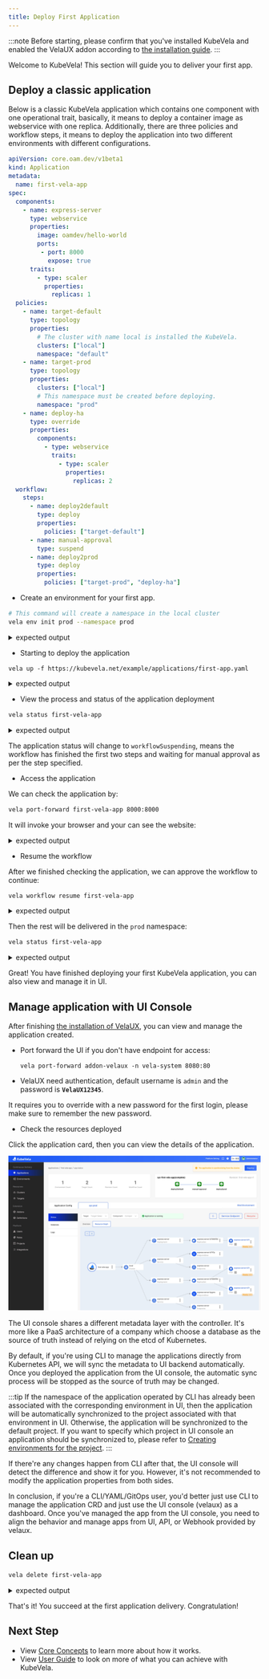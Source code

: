 ```yaml
---
title: Deploy First Application
---
```


:::note
Before starting, please confirm that you've installed KubeVela and enabled the VelaUX addon according to [the installation guide](./install.mdx).
:::

Welcome to KubeVela! This section will guide you to deliver your first app.

## Deploy a classic application

Below is a classic KubeVela application which contains one component with one operational trait, basically, it means to deploy a container image as webservice with one replica. Additionally, there are three policies and workflow steps, it means to deploy the application into two different environments with different configurations.

```yaml
apiVersion: core.oam.dev/v1beta1
kind: Application
metadata:
  name: first-vela-app
spec:
  components:
    - name: express-server
      type: webservice
      properties:
        image: oamdev/hello-world
        ports:
         - port: 8000
           expose: true
      traits:
        - type: scaler
          properties:
            replicas: 1
  policies:
    - name: target-default
      type: topology
      properties:
        # The cluster with name local is installed the KubeVela.
        clusters: ["local"]
        namespace: "default"
    - name: target-prod
      type: topology
      properties:
        clusters: ["local"]
        # This namespace must be created before deploying.
        namespace: "prod"
    - name: deploy-ha
      type: override
      properties:
        components:
          - type: webservice
            traits:
              - type: scaler
                properties:
                  replicas: 2
  workflow:
    steps:
      - name: deploy2default
        type: deploy
        properties:
          policies: ["target-default"]
      - name: manual-approval
        type: suspend
      - name: deploy2prod
        type: deploy
        properties:
          policies: ["target-prod", "deploy-ha"]
```

* Create an environment for your first app.

```bash
# This command will create a namespace in the local cluster
vela env init prod --namespace prod
```

<details>
<summary>expected output</summary>

```console
environment prod with namespace prod created
```
</details>

* Starting to deploy the application

```
vela up -f https://kubevela.net/example/applications/first-app.yaml
```

<details>
<summary>expected output</summary>

```console
Applying an application in vela K8s object format...
I0516 15:45:18.123356   27156 apply.go:107] "creating object" name="first-vela-app" resource="core.oam.dev/v1beta1, Kind=Application"
✅ App has been deployed 🚀🚀🚀
    Port forward: vela port-forward first-vela-app
             SSH: vela exec first-vela-app
         Logging: vela logs first-vela-app
      App status: vela status first-vela-app
        Endpoint: vela status first-vela-app --endpoint
Application prod/first-vela-app applied.
```
</details>

* View the process and status of the application deployment

```bash
vela status first-vela-app
```

<details>
<summary>expected output</summary>

```console
About:

  Name:      	first-vela-app
  Namespace: 	prod
  Created at:	2022-05-16 15:45:18 +0800 CST
  Status:    	workflowSuspending

Workflow:

  ...

Services:

  - Name: express-server
    Cluster: local  Namespace: default
    Type: webservice
    Healthy Ready:1/1
    Traits:
      ✅ scaler
```
</details>

The application status will change to `workflowSuspending`, means the workflow has finished the first two steps and waiting for manual approval as per the step specified.

* Access the application

We can check the application by:

```bash
vela port-forward first-vela-app 8000:8000
```

It will invoke your browser and your can see the website:

<details>
<summary>expected output</summary>

```
<xmp>
Hello KubeVela! Make shipping applications more enjoyable. 

...snip...
```
</details>

* Resume the workflow

After we finished checking the application, we can approve the workflow to continue:

```bash
vela workflow resume first-vela-app
```

<details>
<summary>expected output</summary>

```console
Successfully resume workflow: first-vela-app
```
</details>

Then the rest will be delivered in the `prod` namespace:

```bash
vela status first-vela-app
```

<details>
<summary>expected output</summary>

```console
About:

  Name:      	first-vela-app
  Namespace: 	prod
  Created at:	2022-05-16 15:45:18 +0800 CST
  Status:    	running

Workflow:

  ...snipt...

Services:

  - Name: express-server
    Cluster: local  Namespace: prod
    Type: webservice
    Healthy Ready:2/2
    Traits:
      ✅ scaler
  - Name: express-server
    Cluster: local  Namespace: default
    Type: webservice
    Healthy Ready:1/1
    Traits:
      ✅ scaler
```
</details>

Great! You have finished deploying your first KubeVela application, you can also view and manage it in UI.

## Manage application with UI Console

After finishing [the installation of VelaUX](./install.mdx#2-install-velaux), you can view and manage the application created.

* Port forward the UI if you don't have endpoint for access:
  ```
  vela port-forward addon-velaux -n vela-system 8080:80
  ```

* VelaUX need authentication, default username is `admin` and the password is **`VelaUX12345`**.

It requires you to override with a new password for the first login, please make sure to remember the new password.

* Check the resources deployed

Click the application card, then you can view the details of the application.

![first-app-graph](../../docs/resources/kubevela-net/images/1.5/first-app-graph.jpg)

The UI console shares a different metadata layer with the controller. It's more like a PaaS architecture of a company which choose a database as the source of truth instead of relying on the etcd of Kubernetes.

By default, if you're using CLI to manage the applications directly from Kubernetes API, we will sync the metadata to UI backend automatically. Once you deployed the application from the UI console, the automatic sync process will be stopped as the source of truth may be changed.

:::tip
If the namespace of the application operated by CLI has already been associated with the corresponding environment in UI, then the application will be automatically synchronized to the project associated with that environment in UI. Otherwise, the application will be synchronized to the default project.
If you want to specify which project in UI console an application should be synchronized to, please refer to [Creating environments for the project](how-to/dashboard/user/project.md#creating-environments-for-the-project).
:::

If there're any changes happen from CLI after that, the UI console will detect the difference and show it for you. However, it's not recommended to modify the application properties from both sides.

In conclusion, if you're a CLI/YAML/GitOps user, you'd better just use CLI to manage the application CRD and just use the UI console (velaux) as a dashboard. Once you've managed the app from the UI console, you need to align the behavior and manage apps from UI, API, or Webhook provided by velaux.

## Clean up

```bash
vela delete first-vela-app
```

<details>
<summary>expected output</summary>

```console
Deleting Application "first-vela-app"
app "first-vela-app" deleted from namespace "prod"
```
</details>

That's it! You succeed at the first application delivery. Congratulation!

## Next Step

- View [Core Concepts](./getting-started/core-concept.md) to learn more about how it works.
- View [User Guide](./tutorials/webservice.mdx) to look on more of what you can achieve with KubeVela.
